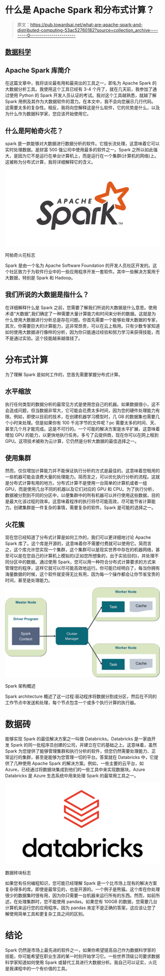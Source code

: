 # 什么是 Apache Spark 和分布式计算？

> 原文：<https://pub.towardsai.net/what-are-apache-spark-and-distributed-computing-53ac52760182?source=collection_archive---------0----------------------->

## [数据科学](https://towardsai.net/p/category/data-science)

## Apache Spark 库简介

在这篇文章中，我将谈论最有用和最突出的工具之一，即名为 Apache Spark 的大数据分析工具。我使用这个工具已经有 3-4 个月了，就在几天前，我参加了通过使用 Python 的 Spark 开发人员认证的考试。我对这个工具越熟悉，就越了解 Spark 用例及其作为大数据软件的潜力。在本文中，我不会向您展示几行代码。这需要太多的复杂性。相反，我将向您解释这是什么软件，它的优势是什么，以及为什么作为数据科学家，您应该开始使用它。

## 什么是阿帕奇火花？

spark 是一款能够对大数据进行数据分析的软件。它擅长流处理，这意味着它可以实时处理数据。是财富 500 强公司中使用最多的软件之一。Spark 之所以如此强大，是因为它不是运行在单台计算机上，而是运行在一个集群(计算机的网络)上。这被称为分布式计算，我将详细解释它的含义。

![](img/02d3ce2bd3fbb36aea31e53e031f3894.png)

阿帕奇火花标志

Spark 是由一个名为 Apache Software Foundation 的开发人员社区开发的。这个社区致力于为软件行业中的一些应用程序开发一套软件。其中一些解决方案用于大数据，特别是 Spark 和 Hadoop。

## 我们所说的大数据是指什么？

在详细解释什么是 Spark 之前，您需要了解我们所说的大数据是什么意思。使用术语“大数据”,我们确定了一种需要大量计算能力和时间来分析的数据。这就是为什么使用大数据进行分析总是存在问题。你首先需要一个能够处理大数据的专家，其次，你需要巨大的计算能力，这非常昂贵，可以在云上租用。只有少数专家知道如何使用大数据进行像样的分析，因为你只能通过经验和努力学习来获得技能，而不是通过实验。这个技能越来越值钱了。

# 分布式计算

为了理解 Spark 是如何工作的，您首先需要掌握分布式计算。

## 水平缩放

执行任何类型的数据分析的最常见方式是使用您自己的机器。如果数据很小，这不会造成问题，但当数据非常大，它可能会花费太多时间，因为您的硬件处理能力有限。例如，即使以目前的技术，在创建机器学习模型时，几 GB 的数据集也需要几个小时来处理。但是如果你有 100 千兆字节的文件呢？pc 需要太多的时间、天、甚至几个月才能完成。这是不可行的。一个可能的解决方案是水平扩展，这意味着增加 GPU 的能力，以更快地执行任务。多亏了云提供商，现在你可以在网上租到 GPU。这项技术被称为云计算，它仍然是分析大数据的最佳选择之一。

## 使用集群

然而，仅仅增加计算能力并不能保证执行分析的方式是最佳的。这意味着您租用的一些机器可能会浪费大量的处理能力。简而言之，可以优化执行分析的流程。这就是分布式计算有用的地方。分布式计算不是使用一台简单的计算机或者一组 GPU，而是使用几台不同的机器以及它们对应的 GPU 和 CPU。为了执行分析，数据被分割到不同的分区中，以便集群中的所有机器可以并行使用这些数据，目的是最大化该过程的效率。这意味着程序的执行将尽可能高效，尽可能节省计算能力。创建集群是一件复杂的事情，需要复杂的软件。Spark 是可能的选择之一。

## 火花簇

现在您已经知道了分布式计算是如何工作的，我们可以更详细地讨论 Apache Spark 库了。这个库是开源的，这意味着你不需要付费就可以使用它。简而言之，这个库允许您实现一个集群，这个集群可以是现实世界中存在的机器网络，甚至可以是在您自己的计算机上模拟的(正如您所想象的，出于实验目的)，并处理不同分区中的数据。通过使用 Spark，您可以用一种符合分布式计算要求的方式来管理您的程序，这样它就可以尽可能高效地运行。你可能已经明白了，每当你拥有海量数据的时候，这个软件就变得无比有用，因为每一个操作都会让你节省宝贵的时间，甚至是处理能力。

![](img/c8ec6941172fc1e7059b17b9439134d4.png)

Spark 架构概述

Spark architecture 概述了这一过程:驱动程序将数据分割成分区，然后在不同的工作节点中发送和处理，每个节点包含一个或多个执行计算的执行器。

# 数据砖

能够实现 Spark 的最佳解决方案之一叫做 Databricks。Databricks 是一家由开发 Spark 的同一批程序员创建的公司，并建立在它的基础之上。这意味着，虽然 Spark 为您提供了能够管理集群和执行分析的软件，但您仍然需要处理能力、正常运行的集群，甚至是能够为您管理一切的平台。答案就在 Databricks 中，它提供了几种使用 Apache Spark 的解决方案。例如，一些主要的云平台，如 Azure，已经通过将数据块集成到他们的一些工具中来实现数据块。Azure Databricks 是 Azure 生态系统中用来处理 Spark 的最常用工具之一。

![](img/e41cd55fd110148cbbb59f9f383cafb8.png)

数据砖块标志

如果您有任何编程知识，您可能已经理解 Spark 是一个比市场上现有的解决方案复杂得多的库。即使是最常见的，也是开源的。一个例子是熊猫。这个库在你处理很少的数据集时很有用，因为你只需要一台机器来运行所有的东西。然而，如前所述，在处理集群时，您不能使用 pandas。如果您有 100GB 的数据，您需要几台计算机来运行您的应用程序。因为 pandas 肯定不是正确的答案，这应该让您了解使用简单工具和更复杂工具之间的区别。

# 结论

Spark 仍然是市场上最先进的软件之一，如果你希望提高自己作为数据科学家的技能，你可能希望在职业生涯的某一时刻开始学习它。一些世界顶级公司要求数据科学家知道如何使用 Spark 或替代工具进行大数据分析。我自己可以证实，火花是我课程中的一个有价值的工具。